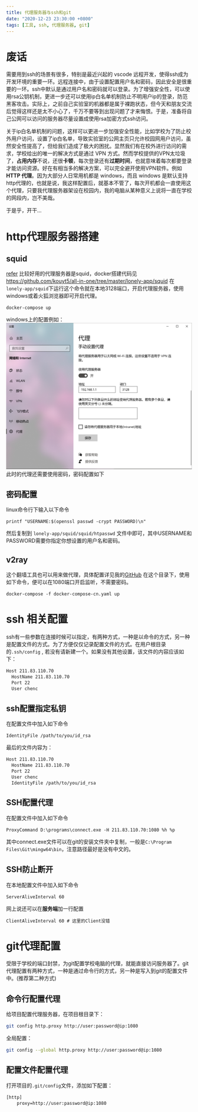 ```yaml
---
title: 代理服务器与ssh和git
date: "2020-12-23 23:30:00 +0800"
tags: [工具, ssh, 代理服务器, git]
---
```


# 废话
需要用到ssh的场景有很多，特别是最近兴起的 vscode 远程开发，使得ssh成为开发环境的重要一环。远程连接中，由于设置配置用户名和密码，因此安全是很重要的一环。ssh中默认是通过用户名和密码就可以登录。为了增强安全性，可以使用rsa公钥机制，更进一步还可以使用ip白名单机制防止不明用户ip的登录，防范黑客攻击。实际上，之前自己实验室的机器都是属于裸跑状态，但今天和朋友交流后觉得这样还是太不小心了，千万不要等到出现问题了才来悔恨。于是，准备将自己公网可以访问的服务器尽量设置成使用rsa加密方式ssh访问。

关于ip白名单机制的问题，这样可以更进一步加强安全性能，比如学校为了防止校外用户访问，设置了ip白名单，导致实验室的公网主页只允许校园网用户访问，虽然安全性提高了，但给我们造成了极大的困扰。显然我们有在校外进行访问的需求，学校给出的唯一的解决方式是通过 VPN 方式。然而学校提供的VPN太垃圾了，**占用内存**不说，还很**卡顿**，每次登录还有**过期时间**，也就意味着每次都要登录才能访问资源。好在有相当多的解决方案，可以完全避开使用VPN软件。例如**HTTP 代理**。因为大部分人日常用机都是 windows，而且 windows 是默认支持http代理的，也就是说，我这样配置后，就基本不管了，每次开机都会一直使用这个代理，只要我代理服务器架设在校园内，我的电脑从某种意义上说将一直在学校的网段内，岂不美哉。

于是乎，开干...

# http代理服务器搭建
## squid
[refer](https://www.myfreax.com/how-to-install-and-configure-squid-proxy-on-ubuntu-18-04/)
比较好用的代理服务器是squid，docker搭建代码见 https://github.com/kouyt5/all-in-one/tree/master/lonely-app/squid
在`lonely-app/squid`下运行这个命令就在本地3128端口，开启代理服务器，使用windows或着火狐浏览器即可开启代理。
```
docker-compose up
```

windows上的配置例如：![代理.png](/assets/resource/代理/代理.png)
此时的代理还需要使用密码，密码配置如下

## 密码配置
linux命令行下输入以下命令
```
printf "USERNAME:$(openssl passwd -crypt PASSWORD)\n"
```
然后复制到 `lonely-app/squid/squid/htpasswd` 文件中即可，其中USERNAME和PASSWORD需要你指定你想设置的用户名和密码。
## v2ray
这个翻墙工具也可以用来做代理，具体配置详见我的[GitHub](https://github.com/kouyt5/all-in-one/tree/master/swarm/v2ray)
在这个目录下，使用如下命令，便可以在1080端口开启监听，不需要密码。
```
docker-compose -f docker-compose-cn.yaml up
```
# ssh 相关配置
ssh有一些参数在连接时候可以指定，有两种方式，一种是以命令的方式，另一种是配置文件的方式。为了方便仅仅记录配置文件的方式。在用户根目录的`.ssh/config` , 若没有请新建一个。如果没有其他设置，该文件的内容应该如下：
```
Host 211.83.110.70
  HostName 211.83.110.70
  Port 22
  User chenc
```
## ssh配置指定私钥
在配置文件中加入如下命令
```
IdentityFile /path/to/you/id_rsa
```
最后的文件内容为：
```
Host 211.83.110.70
  HostName 211.83.110.70
  Port 22
  User chenc
  IdentityFile /path/to/you/id_rsa
```
## SSH配置代理
在配置文件中加入如下命令
```
ProxyCommand D:\programs\connect.exe -H 211.83.110.70:1080 %h %p
```
其中connect.exe文件可以在git的安装文件夹中复制，一般是`C:\Program Files\Git\mingw64\bin`，注意路径最好是没有中文的。
## SSH防止断开
在本地配置文件中加入如下命令
```
ServerAliveInterval 60
```
网上说还可以在**服务端**加一行配置
```
ClientAliveInterval 60 # 这里的Client没错
```
# git代理配置
受限于学校的端口封禁，为git配置学校电脑的代理，就能直接访问服务器了。git代理配置有两种方式，一种是通过命令行的方式，另一种是写入到git的配置文件中。(推荐第二种方式)
## 命令行配置代理
给项目配置代理服务器，在项目根目录下：
```bash
git config http.proxy http://user:password@ip:1080
```
全局配置：
```bash
git config --global http.proxy http://user:password@ip:1080
```
## 配置文件配置代理
打开项目的`.git/config`文件，添加如下配置：
```
[http]
    proxy=http://user:password@ip:1080
```